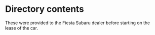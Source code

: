 # Directory contents

These were provided to the Fiesta Subaru dealer before starting on the lease of the car.
